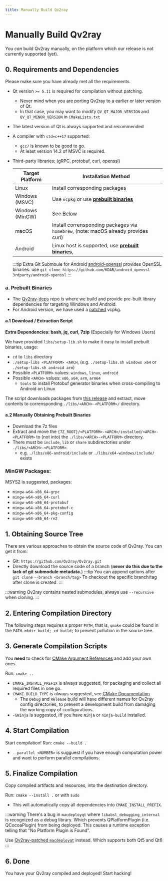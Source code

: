```yaml
---
title: Manually Build Qv2ray
---
```


# Manually Build Qv2ray

You *can* build Qv2ray manually, on the platform which our release is not currently supported (yet).

## 0. Requirements and Dependencies

Please make sure you have already met all the requirements.

- Qt version `>= 5.11` is required for compilation without patching.
  - Never mind when you are porting Qv2ray to a earlier or later version of Qt.
  - In that case, you may want to modify `QV_QT_MAJOR_VERSION` and `QV_QT_MINOR_VERSION` in `CMakeLists.txt` 
- The latest version of Qt is always supported and recommended
- A compiler with `std=c++17` supported:
  - `gcc7` is known to be good to go.
  - At least version 14.2 of MSVC is required.

- Third-party libraries: (gRPC, protobuf, curl, openssl)

    | Target Platform | Installation Method                                                                 |
    | --------------- | ----------------------------------------------------------------------------------- |
    | Linux           | Install corresponding packages                                                      |
    | Windows (MSVC)  | Use `vcpkg` or use [**prebuilt binaries**](#a-prebuilt-binaries)                    |
    | Windows (MinGW) | See [Below](#mingw-packages)                                                        |
    | macOS           | Install corrensponding packages via `homebrew`, (note: macOS already provides curl) |
    | Android         | Linux host is supported, use [**prebuilt binaries**](#a-prebuilt-binaries),         |

    :::tip Extra Git Submoule for Android 
    [android-openssl](https://github.com/KDAB/android_openssl) provides OpenSSL binaries: use `git clone https://github.com/KDAB/android_openssl 3rdparty/android-openssl`
    :::

### a. Prebuilt Binaries
- The [Qv2ray-deps](https://github.com/Qv2ray/Qv2ray-deps/) repo is where we build and provide pre-built library dependencies for targeting Windows and Android.
- For Android version, we have used a [patched](https://github.com/Qv2ray/Qv2ray-deps/blob/master/0001_vcpkg_fix_curl_android_build.patch) vcpkg.

#### a.1 Download / Extraction Script
**Extra Dependencies: bash, jq, curl, 7zip** (Especially for Windows Users)

We have provided `libs/setup-lib.sh` to make it easy to install prebuilt binaries, usage:
- `cd` to `libs` directory
- `./setup-libs <PLATFORM> <ARCH`, (e.g. `./setup-libs.sh windows x64` or `./setup-libs.sh android arm`)
- Possible `<PLATFORM>` values: `windows`, `linux`, `android`
- Possible `<ARCH>` values: `x86`, `x64`, `arm`, `arm64` 
  - `tools` to install Protobuf generator binaries when cross-compiling to Android on Linux

The script downloads packages from [this release](https://github.com/Qv2ray/Qv2ray-deps/releases/tag/release) and extract, move contents to corrensponding `./libs/<ARCH>-<PLATFORM>/` directory.

#### a.2 Manually Obtaining Prebuilt Binaries

- Download the 7z files
- Extract and move the `{7Z_ROOT}/<PLATFORM>-<ARCH>/installed/<ARCH>-<PLATFORM>` to (not into) the `./libs/<ARCH>-<PLATFORM>` directory. 
- There must be `include`, `lib` or `share` subdirectories under `./libs/<ARCH>-<PLATFORM>`.
  - e.g. `./libs/x86-android/include` or `./libs/x64-windows/include/` exists 

### MinGW Packages:
MSYS2 is suggested, packages: 
- `mingw-w64-x86_64-grpc`
- `mingw-w64-x86_64-curl`
- `mingw-w64-x86_64-protobuf`
- `mingw-w64-x86_64-protobuf-c`
- `mingw-w64-x86_64-pkg-config`
- `mingw-w64-x86_64-re2`

## 1. Obtaining Source Tree

There are various approaches to obtain the source code of Qv2ray. You can get it from:
- Git: `https://github.com/Qv2ray/Qv2ray.git`
- Directly download the source code of a branch (**never do this due to the lack of git submodule metadata.**)
:::tip You can append options after `git clone`
`--branch <branch/tag>` To checkout the specific branch/tag after clone is created.
:::

:::warning
Qv2ray contains nested submodules, always use `--recursive` when cloning.
:::

## 2. Entering Compilation Directory

The following steps requires a proper `PATH`, that is, `qmake` could be found in the `PATH`.
`mkdir build; cd build;` to prevent pollution in the source tree.

## 3. Generate Compilation Scripts

You **need** to check for [CMake Argument References](cmake-argument) and add your own ones.

Run: `cmake ..`

- `CMAKE_INSTALL_PREFIX` is always suggested, for packaging and collect all required files in one go.
- `CMAKE_BUILD_TYPE` is always suggested, see [CMake Documentation](https://cmake.org/cmake/help/latest/variable/CMAKE_BUILD_TYPE.html)
  - The `Debug` and `Release` build will have different names for Qv2ray config directories, to prevent a development build from damaging the working copy of configurations. 
- `-GNinja` is suggested, iff you have `Ninja` or `ninja-build` installed.

## 4. Start Compilation

Start compilation!
Run: `cmake --build .` 
- `--parallel <NUMBER>` is sugguest if you have enough computation power and want to perform parallel compilations.

## 5. Finalize Compilation

Copy compiled artifacts and resources, into the destination directory.

Run: `cmake --install .` or with `sudo`

- This will automatically copy all dependencies into `CMAKE_INSTALL_PREFIX`.

:::warning
There's a bug in `macdeployqt` where `libabsl_debugging_internal` is recognized as a debug library. Which prevents QPlatformPlugin (i.e. QCocoaPlugin) from being deployed. This causes a runtime exception telling that "No Platform Plugin is Found".

Use [Qv2ray-patched `macdeployqt`](https://github.com/Qv2ray/macdeployqt-patched) instead. Which supports both Qt5 and Qt6
:::

## 6. Done
You have your Qv2ray compiled and deployed! Start hacking!
